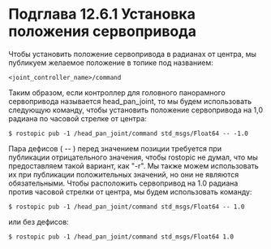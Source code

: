 # Подглава 12.6.1 Установка положения сервопривода

Чтобы установить положение сервопривода в радианах от центра, мы публикуем желаемое положение в топике под названием: 

`<joint_controller_name>/command`

Таким образом, если контроллер для головного панорамного сервопривода называется head\_pan\_joint, то мы будем использовать следующую команду, чтобы установить положение сервопривода на 1,0 радиана по часовой стрелке от центра:

`$ rostopic pub -1 /head_pan_joint/command std_msgs/Float64 -- -1.0`

Пара дефисов \( -- \) перед значением позиции требуется при публикации отрицательного значения, чтобы rostopic не думал, что мы предоставляем такой вариант, как "-r". Мы также можем использовать их при публикации положительных значений, но они не являются обязательными. Чтобы расположить сервопривод на 1.0 радиана против часовой стрелки от центра, мы будем использовать команду:

`$ rostopic pub -1 /head_pan_joint/command std_msgs/Float64 -- 1.0`

или без дефисов:

`$ rostopic pub -1 /head_pan_joint/command std_msgs/Float64 1.0`

